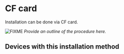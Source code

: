 # CF card

Installation can be done via CF card.

![FIXME](/lib/images/smileys/fixme.svg) *Provide an outline of the procedure here.*

## Devices with this installation method
